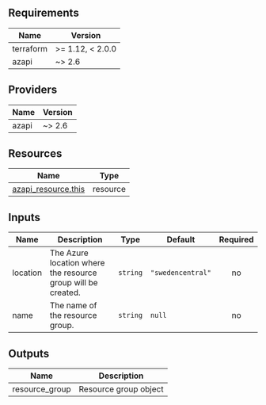 <!-- BEGIN_TF_DOCS -->
## Requirements

| Name      | Version          |
|-----------|------------------|
| terraform | >= 1.12, < 2.0.0 |
| azapi     | ~> 2.6           |

## Providers

| Name  | Version |
|-------|---------|
| azapi | ~> 2.6  |

## Resources

| Name                                                                                                      | Type     |
|-----------------------------------------------------------------------------------------------------------|----------|
| [azapi_resource.this](https://registry.terraform.io/providers/azure/azapi/latest/docs/resources/resource) | resource |

## Inputs

| Name     | Description                                                  | Type     | Default           | Required |
|----------|--------------------------------------------------------------|----------|-------------------|:--------:|
| location | The Azure location where the resource group will be created. | `string` | `"swedencentral"` |    no    |
| name     | The name of the resource group.                              | `string` | `null`            |    no    |

## Outputs

| Name            | Description           |
|-----------------|-----------------------|
| resource\_group | Resource group object |
<!-- END_TF_DOCS -->
